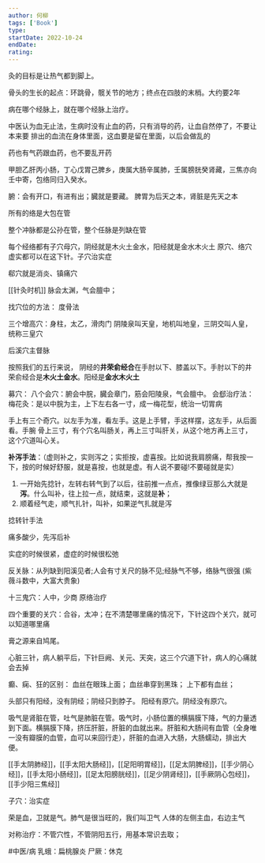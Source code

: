 ```yaml
---
author: 何柳
tags: ['Book']
type: 
startDate: 2022-10-24
endDate:
rating: 
---
```


灸的目标是让热气都到脚上。

骨头的生长的起点：环跳骨，髋关节的地方；终点在四肢的末梢。大约要2年

病在哪个经脉上，就在哪个经脉上治疗。

中医认为血无止法，生病时没有止血的药，只有消导的药，让血自然停了，不要让本来要
排出的血流在身体里面，这血要是留在里面，以后会做乱的

药也有气药跟血药，也不要乱开药

甲胆乙肝丙小肠，丁心戊胃己脾乡，庚属大肠辛属肺，壬属膀胱癸肾藏，三焦亦向壬中寄，包络同归入癸水。

腑：会有开口，有进有出；臓就是要藏。
脾胃为后天之本，肾脏是先天之本

所有的络是大包在管

整个冲脉都是公孙在管，整个任脉是列缺在管

每个经络都有子穴母穴，阴经就是木火土金水，阳经就是金水木火土
原穴、络穴虚实都可以在这下针。子穴治实症

郗穴就是消炎、镇痛穴

[[针灸时机]]
脉会太渊，气会膻中；

找穴位的方法：
度骨法

三个增高穴：身柱，太乙，滑肉门
阴陵泉叫天皇，地机叫地皇，三阴交叫人皇，统称三皇穴

后溪穴主督脉


按照我们的五行来说，
阴经的**井荣俞经合**在手肘以下、膝盖以下。手肘以下的井荣俞经合是**木火土金水**。阳经是**金水木火土**

募穴：
八个会穴：腑会中脘，臓会章门，筋会阳陵泉，气会膻中。
会郄治疗法：
梅花灸：是以中脘为主，上下左右各一寸，成一梅花型，统治一切胃病 


手上有三个奇穴。以左手为准，看左手。这是上手臂，手这样摆，这左手，从后面看。手腕
骨上三寸，有个穴名叫肠关，再上三寸叫肝关，从这个地方再上三寸，这个穴道叫心关。




**补泻手法**：（虚则补之，实则泻之；实拒按，虚喜按。比如说我肩膀痛，帮我按一下，按的时候好舒服，就是喜按，也就是虚。有人说不要碰!不要碰就是实）
1. 一开始先捻针，左转右转气到了以后，往前推一点点，推像绿豆那么大就是**泻**。什么叫补，往上拉一点，就结束，这就是**补**；
2. 顺着经气走，顺气扎针，叫补，如果逆气扎就是泻

捻转针手法

痛多酸少，先泻后补

实症的时候很紧，虚症的时候很松弛


反关脉：从列缺到阳溪见者;人会有寸关尺的脉不见;经脉气不够，络脉气很强
(紫薇斗数中，大富大贵象)

十三鬼穴：人中，少商
原络治疗

四个重要的关穴：合谷，太冲；在不清楚哪里痛的情况下，下针这四个关穴，就可以知道哪里痛

膏之源来自鸠尾。

心脏三针，病人躺平后，下针巨阙、关元、天突，这三个穴道下针，病人的心痛就会去掉

癫、痫、狂的区别：
血丝在眼珠上面；
血丝串穿到黑珠；
上下都有血丝；


头部只有阳经，没有阴经；阴经只到脖子。
阳经有原穴。阴经没有原穴。

吸气是肾脏在管，吐气是肺脏在管。吸气时，小肠位置的横膈膜下降，气的力量透到下面。横膈膜下降，挤压肝脏，肝脏的血就出来。肝脏和大肠间有血管（全身唯一没有瓣膜的血管，血可以来回行走），肝脏的血进入大肠，大肠蠕动，排出大便。

[[手太阴肺经]]，[[手太阳大肠经]]，[[足阳明胃经]]，[[足太阴脾经]]，[[手少阴心经]]，[[手太阳小肠经]]，[[足太阳膀胱经]]，[[足少阴肾经]]，[[手厥阴心包经]]，[[手少阳三焦经]]

子穴：治实症

荣是血，卫就是气。肺气是很当旺的，我们叫卫气
人体的左侧主血，右边主气

对称治疗：不管穴性，不管阴阳五行，用基本常识去取；


#中医/病
乳蛾：扁桃腺炎
尸厥：休克








































